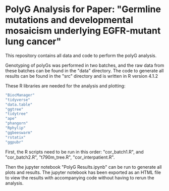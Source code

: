# PolyG Analysis for Paper: "Germline mutations and developmental mosaicism underlying EGFR-mutant lung cancer"

This repository contains all data and code to perform the polyG analysis. 

Genotyping of polyGs was performed in two batches, and the raw data from these batches can be found in the "data" directory.
The code to generate all results can be found in the "src" directory and is written in R version 4.1.2

These R libraries are needed for the analysis and plotting: 
```R
"BiocManager"
"tidyverse"
"data.table"
"ggtree"
"tidytree"
"ape"
"phangorn"
"Rphylip"
"ggbeeswarm"
"rstatix"
"ggpubr"
```

First, the R scripts need to be run in this order: "cor_batch1.R", and "cor_batch2.R", "t790m_tree.R", "cor_interpatient.R".

Then the jupyter notebook "PolyG Results.ipynb" can be run to generate all plots and results.
The jupyter notebook has been exported as an HTML file to view the results with accompanying code without having to rerun the analysis. 